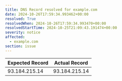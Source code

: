 ```yaml
---
title: DNS Record resolved for example.com
date: 2024-10-26T17:59:34.993462+00:00
resolved: True
resolvedWhen: 2024-10-26T17:59:34.993470+00:00
resolvedStartTime: 2024-10-25T21:09:43.191474+00:00
severity: notice
affected:
  - example.com
section: issue
---
```


| Expected Record  | Actual Record  |
|------------------|----------------|
| 93.184.215.14 | 93.184.215.14 |
